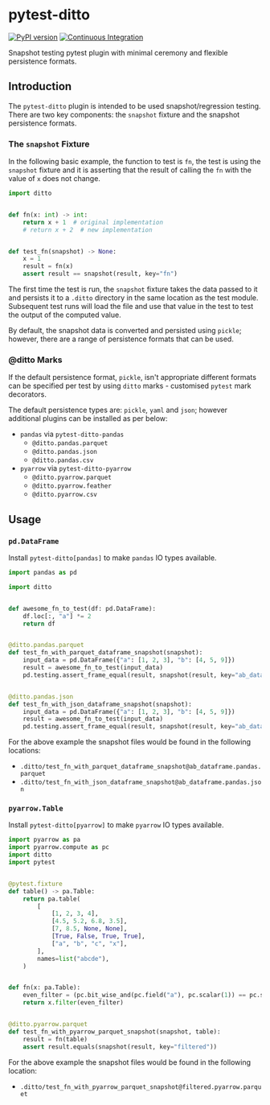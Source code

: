 # pytest-ditto
[![PyPI version](https://badge.fury.io/py/pytest-ditto.svg)](https://badge.fury.io/py/pytest-ditto)
[![Continuous Integration](https://github.com/owlowlyowl/pytest-ditto/actions/workflows/ci.yml/badge.svg)](https://github.com/owlowlyowl/pytest-ditto/actions/workflows/ci.yml)

Snapshot testing pytest plugin with minimal ceremony and flexible persistence formats.

## Introduction
The `pytest-ditto` plugin is intended to be used snapshot/regression testing. There are
two key components: the `snapshot` fixture and the snapshot persistence formats.

### The `snapshot` Fixture
In the following basic example, the function to test is `fn`, the test is using the
`snapshot` fixture and it is asserting that the result of calling the `fn` with the
value of `x` does not change. 


```python
import ditto


def fn(x: int) -> int:
    return x + 1  # original implementation
    # return x + 2  # new implementation


def test_fn(snapshot) -> None:
    x = 1
    result = fn(x)
    assert result == snapshot(result, key="fn")
```

The first time the test is run, the `snapshot` fixture takes the data passed to it and
persists it to a `.ditto` directory in the same location as the test module. Subsequent
test runs will load the file and use that value in the test to test the output of the
computed value.

By default, the snapshot data is converted and persisted using `pickle`; however, there
are a range of persistence formats that can be used.

### @ditto Marks
If the default persistence format, `pickle`, isn't appropriate different formats can be
specified per test by using `ditto` marks - customised `pytest` mark decorators.

The default persistence types are: `pickle`, `yaml` and `json`; however additional
plugins can be installed as per below:
- `pandas` via `pytest-ditto-pandas`
    - `@ditto.pandas.parquet`
    - `@ditto.pandas.json`
    - `@ditto.pandas.csv`
- `pyarrow` via `pytest-ditto-pyarrow`
    - `@ditto.pyarrow.parquet`
    - `@ditto.pyarrow.feather`
    - `@ditto.pyarrow.csv`


## Usage

### `pd.DataFrame`

Install `pytest-ditto[pandas]` to make `pandas` IO types available.

```python
import pandas as pd

import ditto


def awesome_fn_to_test(df: pd.DataFrame):
    df.loc[:, "a"] *= 2
    return df


@ditto.pandas.parquet
def test_fn_with_parquet_dataframe_snapshot(snapshot):
    input_data = pd.DataFrame({"a": [1, 2, 3], "b": [4, 5, 9]})
    result = awesome_fn_to_test(input_data)
    pd.testing.assert_frame_equal(result, snapshot(result, key="ab_dataframe"))


@ditto.pandas.json
def test_fn_with_json_dataframe_snapshot(snapshot):
    input_data = pd.DataFrame({"a": [1, 2, 3], "b": [4, 5, 9]})
    result = awesome_fn_to_test(input_data)
    pd.testing.assert_frame_equal(result, snapshot(result, key="ab_dataframe"))
```

For the above example the snapshot files would be found in the following locations:
- `.ditto/test_fn_with_parquet_dataframe_snapshot@ab_dataframe.pandas.parquet`
- `.ditto/test_fn_with_json_dataframe_snapshot@ab_dataframe.pandas.json`


### `pyarrow.Table`

Install `pytest-ditto[pyarrow]` to make `pyarrow` IO types available.

```python
import pyarrow as pa
import pyarrow.compute as pc
import ditto
import pytest


@pytest.fixture
def table() -> pa.Table:
    return pa.table(
        [
            [1, 2, 3, 4],
            [4.5, 5.2, 6.8, 3.5],
            [7, 8.5, None, None],
            [True, False, True, True],
            ["a", "b", "c", "x"],
        ],
        names=list("abcde"),
    )


def fn(x: pa.Table):
    even_filter = (pc.bit_wise_and(pc.field("a"), pc.scalar(1)) == pc.scalar(0))
    return x.filter(even_filter)


@ditto.pyarrow.parquet
def test_fn_with_pyarrow_parquet_snapshot(snapshot, table):
    result = fn(table)
    assert result.equals(snapshot(result, key="filtered"))
```

For the above example the snapshot files would be found in the following location:
- `.ditto/test_fn_with_pyarrow_parquet_snapshot@filtered.pyarrow.parquet`
